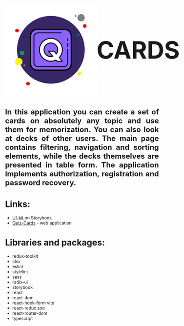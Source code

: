 <div id="header" style="display: flex; justify-content: flex-start; align-items: center" >
<img src="src/assets/icons/icons8-quizlet-300.png" alt="Cards">
<h1 style="font-size: 78px; padding: 0; margin: 0">CARDS</h1>
</div>

#
<div style=" text-align: justify">
<h3 style="padding: 0; margin: 0; font-size: 24px;">In this application you can create a set of cards on absolutely any topic and use them for memorization. You can also look at decks of other users. The main page contains filtering, navigation and sorting elements, while the decks themselves are presented in table form. The application implements authorization, registration and password recovery.</h3>
</div>

# Links:
- [UI-kit ](https://storybook-flashcards-example.vercel.app/?path=/docs) on Storybook
- [Quiz-Cards](https://falshcards-pavels-projects-3d7de22a.vercel.app/) - web application


# Libraries and packages:
- redux-toolkit
- clsx	
- eslint
- stylelint
- sass
- radix-ui	
- storybook
- react	
- react-dom
- react-hook-form	vite
- react-redux	zod
- react-router-dom
- typescript
